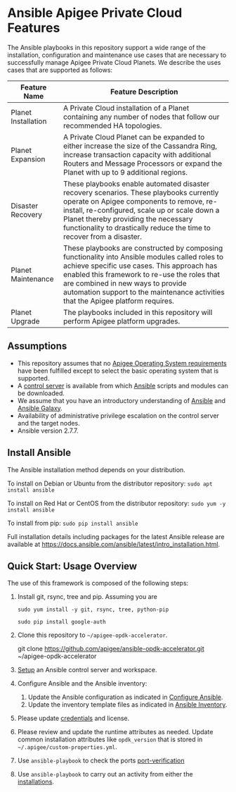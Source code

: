 # Ansible Apigee Private Cloud Features
The Ansible playbooks in this repository support a wide range of the installation, configuration
and maintenance use cases that are necessary to successfully manage Apigee Private Cloud Planets.
We describe the uses cases that are supported as follows: 

| Feature Name | Feature Description |
| --- | --- |
| Planet Installation | A Private Cloud installation of a Planet containing any number of nodes that follow our recommended HA topologies. |
| Planet Expansion | A Private Cloud Planet can be expanded to either increase the size of the Cassandra Ring, increase transaction capacity with additional Routers and Message Processors or expand the Planet with up to 9 additional regions. |
| Disaster Recovery | These playbooks enable automated disaster recovery scenarios. These playbooks currently operate on Apigee components to remove, re-install, re-configured, scale up or scale down a Planet thereby providing the necessary functionality to drastically reduce the time to recover from a disaster. |
| Planet Maintenance | These playbooks are constructed by composing functionality into Ansible modules called roles to achieve specific use cases. This approach has enabled this framework to re-use the roles that are combined in new ways to provide automation support to the maintenance activities that the Apigee platform requires.  |
| Planet Upgrade | The playbooks included in this repository will perform Apigee platform upgrades. |

## Assumptions 
* This repository assumes that no [Apigee Operating System requirements](https://docs.apigee.com/release/supported-software#apigeeedgeforprivatecloudsupportedversions) 
have been fulfilled except to select the basic operating system that is supported. 
* A [control server](https://docs.ansible.com/ansible/latest/installation_guide/intro_installation.html#control-machine-requirements) 
is available from which [Ansible](https://docs.ansible.com/ansible/latest/installation_guide/intro_installation.html) 
scripts and modules can be downloaded.
* We assume that you have an introductory understanding of [Ansible](https://docs.ansible.com/) and 
[Ansible Galaxy](https://galaxy.ansible.com/docs/).
* Availability of administrative privilege escalation on the control server and the target nodes.
* Ansible version 2.7.7. 

## Install Ansible

The Ansible installation method depends on your distribution.

To install on Debian or Ubuntu from the distributor repository:
`sudo apt install ansible`

To install on Red Hat or CentOS from the distributor repository:
`sudo yum -y install ansible`

To install from pip:
`sudo pip install ansible`

Full installation details including packages for the latest Ansible release
are available at <https://docs.ansible.com/ansible/latest/intro_installation.html>.

## Quick Start: Usage Overview
The use of this framework is composed of the following steps:

1. Install git, rsync, tree and pip. Assuming you are 

    `sudo yum install -y git, rsync, tree, python-pip`
	
    `sudo pip install google-auth`

1. Clone this repository to `~/apigee-opdk-accelerator`.

    git clone https://github.com/apigee/ansible-opdk-accelerator.git ~/apigee-opdk-accelerator
    
1. [Setup](README-setup.md) an Ansible control server and workspace.
1. Configure Ansible and the Ansible inventory:

    1. Update the Ansible configuration as indicated in [Configure Ansible](README-configure-ansible.md).          
    1. Update the inventory template files as indicated in [Ansible Inventory](README-ansible-inventory.md).
	
1. Please update [credentials](README-credentials.md) and license.  
1. Please review and update the runtime attributes as needed. Update common installation 
attributes like `opdk_version` that is stored in `~/.apigee/custom-properties.yml`.
1. Use `ansible-playbook` to check the ports [port-verification](README-port-requirements.md)
1. Use `ansible-playbook` to carry out an activity from either the [installations](installations).

